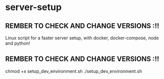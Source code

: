 # server-setup

## REMBER TO CHECK AND CHANGE VERSIONS :!!
Linux script for a faster server setup, with docker, docker-compose, node and python!
## REMBER TO CHECK AND CHANGE VERSIONS :!!
chmod +x setup_dev_environment.sh
./setup_dev_environment.sh

